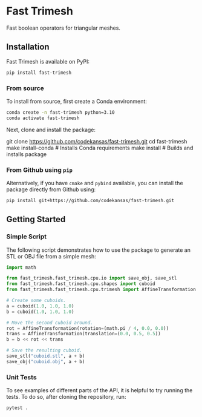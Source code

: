 # Fast Trimesh

Fast boolean operators for triangular meshes.

## Installation

Fast Trimesh is available on PyPI:

```bash
pip install fast-trimesh
```

### From source

To install from source, first create a Conda environment:

```bash
conda create -n fast-trimesh python=3.10
conda activate fast-trimesh
```

Next, clone and install the package:

git clone https://github.com/codekansas/fast-trimesh.git
cd fast-trimesh
make install-conda  # Installs Conda requirements
make install        # Builds and installs package

### From Github using `pip`

Alternatively, if you have `cmake` and `pybind` available, you can install
the package directly from Github using:

```bash
pip install git+https://github.com/codekansas/fast-trimesh.git
```

## Getting Started

### Simple Script

The following script demonstrates how to use the package to generate an
STL or OBJ file from a simple mesh:

```python
import math

from fast_trimesh.fast_trimesh.cpu.io import save_obj, save_stl
from fast_trimesh.fast_trimesh.cpu.shapes import cuboid
from fast_trimesh.fast_trimesh.cpu.trimesh import AffineTransformation

# Create some cuboids.
a = cuboid(1.0, 1.0, 1.0)
b = cuboid(1.0, 1.0, 1.0)

# Move the second cuboid around.
rot = AffineTransformation(rotation=(math.pi / 4, 0.0, 0.0))
trans = AffineTransformation(translation=(0.0, 0.5, 0.5))
b = b << rot << trans

# Save the resulting cuboid.
save_stl("cuboid.stl", a + b)
save_obj("cuboid.obj", a + b)
```

### Unit Tests

To see examples of different parts of the API, it is helpful to try running
the tests. To do so, after cloning the repository, run:

```bash
pytest .
```
